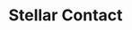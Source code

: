 ---
title: "Stellar Contact"
description: "Two hands reach for each other in the void, barely touching at the fingertips, as if the universe depended on that moment. One is flesh, the other constellation. The starry black drips as if the cosmos were spilling over the human. I wanted to capture that instant where the divine and the earthly brush against each other, where art becomes a bridge between worlds. It’s a piece about connection, about creation, about the power of a minimal gesture that says everything."
image: "@assets/projects/16.webp"
---